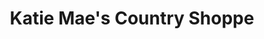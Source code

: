 ---
title: "Katie Mae's Country Shoppe"
url: /cambridge/katie-maes-country-shoppe/
shop: Kleidung
---